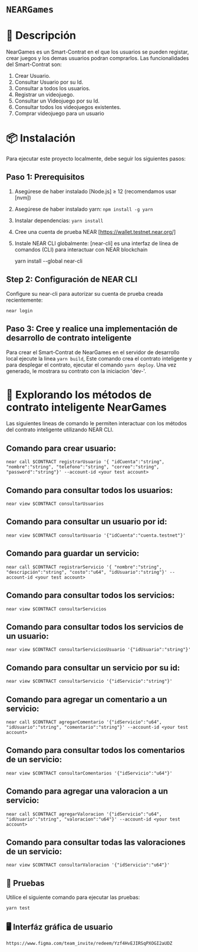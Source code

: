 # `NEARGames`

# 📄 Descripción

NearGames es un Smart-Contrat en el que los usuarios se pueden registar, crear juegos y los demas usuarios podran comprarlos.
Las funcionalidades del Smart-Contrat son:

1. Crear Usuario.
2. Consultar Usuario por su Id.
3. Consultar a todos los usuarios.
4. Registrar un videojuego.
5. Consultar un Videojuego por su Id.
6. Consultar todos los videojuegos existentes.
7. Comprar videojuego para un usuario

# 📦 Instalación

Para ejecutar este proyecto localmente, debe seguir los siguientes pasos:

## Paso 1: Prerequisitos

1. Asegúrese de haber instalado [Node.js] ≥ 12 (recomendamos usar [nvm])
2. Asegúrese de haber instalado yarn: `npm install -g yarn`
3. Instalar dependencias: `yarn install`
4. Cree una cuenta de prueba NEAR [https://wallet.testnet.near.org/]
5. Instale NEAR CLI globalmente: [near-cli] es una interfaz de línea de comandos (CLI) para interactuar con NEAR blockchain

   yarn install --global near-cli

## Step 2: Configuración de NEAR CLI

Configure su near-cli para autorizar su cuenta de prueba creada recientemente:

    near login

## Paso 3: Cree y realice una implementación de desarrollo de contrato inteligente

Para crear el Smart-Contrat de NearGames en el servidor de desarrollo local ejecute la linea `yarn build`, Este comando crea el contrato inteligente y para desplegar el contrato, ejecutar el comando `yarn deploy`. Una vez generado, le mostrara su contrato con la iniciacion 'dev-'.

# 📑 Explorando los métodos de contrato inteligente NearGames

Las siguientes lineas de comando le permiten interactuar con los métodos del contrato inteligente utilizando NEAR CLI.

## Comando para crear usuario:

    near call $CONTRACT registrarUsuario '{ "idCuenta":"string", "nombre":"string", "telefono":"string", "correo":"string", "password":"string"}' --account-id <your test account>

## Comando para consultar todos los usuarios:

    near view $CONTRACT consultarUsuarios

## Comando para consultar un usuario por id:

    near view $CONTRACT consultarUsuario '{"idCuenta":"cuenta.testnet"}'

## Comando para guardar un servicio:

    near call $CONTRACT registrarServicio '{ "nombre":"string", "descripción":"string", "costo":"u64", "idUsuario":"string"}' --account-id <your test account>

## Comando para consultar todos los servicios:

    near view $CONTRACT consultarServicios

## Comando para consultar todos los servicios de un usuario:

    near view $CONTRACT consultarServiciosUsuario '{"idUsuario":"string"}'

## Comando para consultar un servicio por su id:

    near view $CONTRACT consultarServicio '{"idServicio":"string"}'

## Comando para agregar un comentario a un servicio:

    near call $CONTRACT agregarComentario '{"idServicio":"u64", "idUsuario":"string", "comentario":"string"}' --account-id <your test account>

## Comando para consultar todos los comentarios de un servicio:

    near view $CONTRACT consultarComentarios '{"idServicio":"u64"}'

## Comando para agregar una valoracion a un servicio:

    near call $CONTRACT agregarValoracion '{"idServicio":"u64", "idUsuario":"string", "valoracion":"u64"}' --account-id <your test account>

## Comando para consultar todas las valoraciones de un servicio:

    near view $CONTRACT consultarValoracion '{"idServicio":"u64"}'

## 🤖 Pruebas

Utilice el siguiente comando para ejecutar las pruebas:

    yarn test

## 🖥️ Interfáz gráfica de usuario

    https://www.figma.com/team_invite/redeem/Yzf4HvEJIRSqPXOGI2aUDZ
